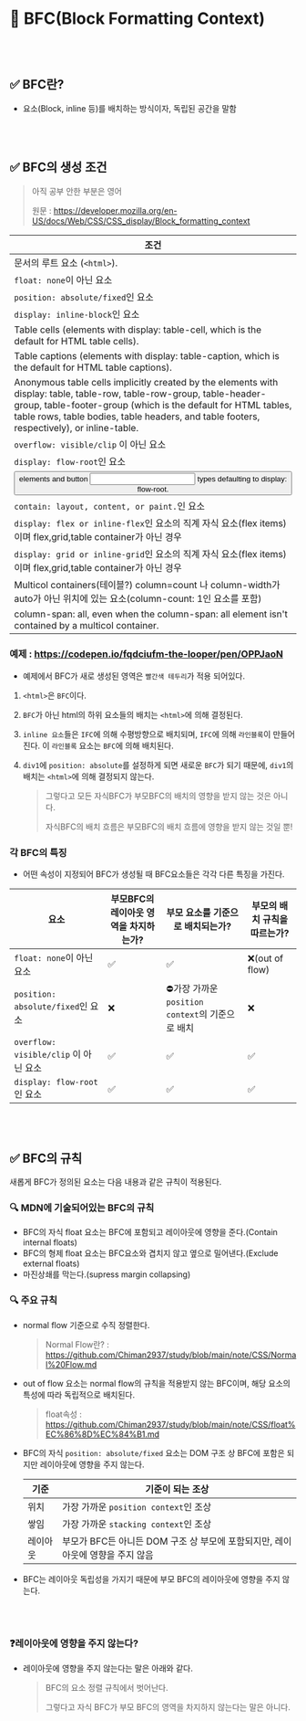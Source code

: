 # 📝 BFC(Block Formatting Context)

<br></br>
## ✅ BFC란?
- 요소(Block, inline 등)를 배치하는 방식이자, 독립된 공간을 말함


<br></br>
## ✅ BFC의 생성 조건

> 아직 공부 안한 부분은 영어
> 
> 원문 : https://developer.mozilla.org/en-US/docs/Web/CSS/CSS_display/Block_formatting_context

|조건|
|---|
|문서의 루트 요소 (`<html>`).|
|`float: none`이 아닌 요소|
|`position: absolute/fixed`인 요소|
|`display: inline-block`인 요소|
|Table cells (elements with display: table-cell, which is the default for HTML table cells).|
|Table captions (elements with display: table-caption, which is the default for HTML table captions).|
|Anonymous table cells implicitly created by the elements with display: table, table-row, table-row-group, table-header-group, table-footer-group (which is the default for HTML tables, table rows, table bodies, table headers, and table footers, respectively), or inline-table.|
|`overflow: visible/clip` 이 아닌 요소|
|`display: flow-root`인 요소|
|<button> elements and button <input> types defaulting to display: flow-root.|
|`contain: layout, content, or paint.`인 요소|
|`display: flex or inline-flex`인 요소의 직계 자식 요소(flex items)이며 flex,grid,table container가 아닌 경우|
|`display: grid or inline-grid`인 요소의 직계 자식 요소(flex items)이며 flex,grid,table container가 아닌 경우|
|Multicol containers(테이블?) column=count 나 column-width가 auto가 아닌 위치에 있는 요소(column-count: 1인 요소를 포함)|
|column-span: all, even when the column-span: all element isn't contained by a multicol container.|

### 예제 : https://codepen.io/fqdciufm-the-looper/pen/OPPJaoN
- 예제에서 BFC가 새로 생성된 영역은 `빨간색 테두리`가 적용 되어있다.

1. `<html>`은 `BFC`이다.
2. `BFC`가 아닌 html의 하위 요소들의 배치는 `<html>`에 의해 결정된다.
3. `inline 요소`들은 `IFC`에 의해 수평방향으로 배치되며, `IFC`에 의해 `라인블록`이 만들어진다. 이 `라인블록` 요소는 `BFC`에 의해 배치된다.
4. `div1`에 `position: absolute`를 설정하게 되면 새로운 `BFC`가 되기 때문에, `div1`의 배치는 `<html>`에 의해 결정되지 않는다.
   
    > 그렇다고 모든 자식BFC가 부모BFC의 배치의 영향을 받지 않는 것은 아니다.
    > 
    > 자식BFC의 배치 흐름은 부모BFC의 배치 흐름에 영향을 받지 않는 것일 뿐!

### 각 BFC의 특징
- 어떤 속성이 지정되어 BFC가 생성될 때 BFC요소들은 각각 다른 특징을 가진다.
  
|요소|부모BFC의 레이아웃 영역을 차지하는가?|부모 요소를 기준으로 배치되는가?|부모의 배치 규칙을 따르는가?|
|-|-|-|-|
|`float: none`이 아닌 요소|✅|✅|❌(out of flow)|
|`position: absolute/fixed`인 요소|❌|⛔️가장 가까운 `position context`의 기준으로 배치|❌|
|`overflow: visible/clip` 이 아닌 요소|✅|✅|✅|
|`display: flow-root`인 요소|✅|✅|✅|

<br></br>
## ✅ BFC의 규칙
새롭게 BFC가 정의된 요소는 다음 내용과 같은 규칙이 적용된다.

### 🔍 MDN에 기술되어있는 BFC의 규칙

- BFC의 자식 float 요소는 BFC에 포함되고 레이아웃에 영향을 준다.(Contain internal floats)
- BFC의 형제 float 요소는 BFC요소와 겹치지 않고 옆으로 밀어낸다.(Exclude external floats)
- 마진상쇄를 막는다.(supress margin collapsing)

### 🔍 주요 규칙
- normal flow 기준으로 수직 정렬한다.

    > Normal Flow란? : https://github.com/Chiman2937/study/blob/main/note/CSS/Normal%20Flow.md

- out of flow 요소는 normal flow의 규칙을 적용받지 않는 BFC이며, 해당 요소의 특성에 따라 독립적으로 배치된다.
 
    > float속성 : https://github.com/Chiman2937/study/blob/main/note/CSS/float%EC%86%8D%EC%84%B1.md

- BFC의 자식 `position: absolute/fixed` 요소는 DOM 구조 상 BFC에 포함은 되지만 레이아웃에 영향을 주지 않는다.
  
    |기준|기준이 되는 조상|
    |---|---|
    |위치|가장 가까운 `position context`인 조상|
    |쌓임|가장 가까운 `stacking context`인 조상|
    |레이아웃|부모가 BFC든 아니든 DOM 구조 상 부모에 포함되지만, 레이아웃에 영향을 주지 않음|

- BFC는 레이아웃 독립성을 가지기 때문에 부모 BFC의 레이아웃에 영향을 주지 않는다.

<br></br>
### ❓레이아웃에 영향을 주지 않는다?

- 레이아웃에 영향을 주지 않는다는 말은 아래와 같다.
  
    > BFC의 요소 정렬 규칙에서 벗어난다.
    >
    > 그렇다고 자식 BFC가 부모 BFC의 영역을 차지하지 않는다는 말은 아니다.
